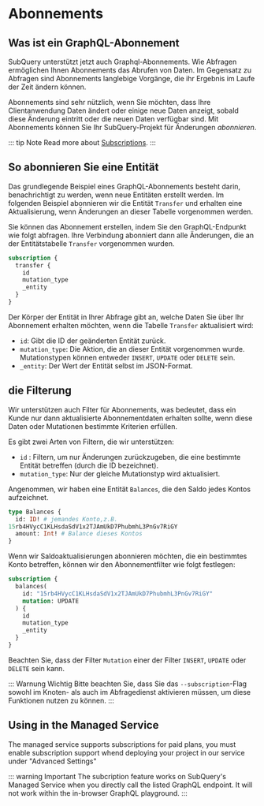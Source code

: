# Abonnements

## Was ist ein GraphQL-Abonnement

SubQuery unterstützt jetzt auch Graphql-Abonnements. Wie Abfragen ermöglichen Ihnen Abonnements das Abrufen von Daten. Im Gegensatz zu Abfragen sind Abonnements langlebige Vorgänge, die ihr Ergebnis im Laufe der Zeit ändern können.

Abonnements sind sehr nützlich, wenn Sie möchten, dass Ihre Clientanwendung Daten ändert oder einige neue Daten anzeigt, sobald diese Änderung eintritt oder die neuen Daten verfügbar sind. Mit Abonnements können Sie Ihr SubQuery-Projekt für Änderungen _abonnieren_.

::: tip Note Read more about [Subscriptions](https://www.apollographql.com/docs/react/data/subscriptions/). :::

## So abonnieren Sie eine Entität

Das grundlegende Beispiel eines GraphQL-Abonnements besteht darin, benachrichtigt zu werden, wenn neue Entitäten erstellt werden. Im folgenden Beispiel abonnieren wir die Entität `Transfer` und erhalten eine Aktualisierung, wenn Änderungen an dieser Tabelle vorgenommen werden.

Sie können das Abonnement erstellen, indem Sie den GraphQL-Endpunkt wie folgt abfragen. Ihre Verbindung abonniert dann alle Änderungen, die an der Entitätstabelle `Transfer` vorgenommen wurden.

```graphql
subscription {
  transfer {
    id
    mutation_type
    _entity
  }
}
```

Der Körper der Entität in Ihrer Abfrage gibt an, welche Daten Sie über Ihr Abonnement erhalten möchten, wenn die Tabelle `Transfer` aktualisiert wird:

- `id`: Gibt die ID der geänderten Entität zurück.
- `mutation_type`: Die Aktion, die an dieser Entität vorgenommen wurde. Mutationstypen können entweder `INSERT`, `UPDATE` oder `DELETE` sein.
- `_entity`: Der Wert der Entität selbst im JSON-Format.

## die Filterung

Wir unterstützen auch Filter für Abonnements, was bedeutet, dass ein Kunde nur dann aktualisierte Abonnementdaten erhalten sollte, wenn diese Daten oder Mutationen bestimmte Kriterien erfüllen.

Es gibt zwei Arten von Filtern, die wir unterstützen:

- `id` : Filtern, um nur Änderungen zurückzugeben, die eine bestimmte Entität betreffen (durch die ID bezeichnet).
- `mutation_type`: Nur der gleiche Mutationstyp wird aktualisiert.

Angenommen, wir haben eine Entität ` Balances `, die den Saldo jedes Kontos aufzeichnet.

```graphql
type Balances {
  id: ID! # jemandes Konto,z.B.
15rb4HVycC1KLHsdaSdV1x2TJAmUkD7PhubmhL3PnGv7RiGY
  amount: Int! # Balance dieses Kontos
}
```

Wenn wir Saldoaktualisierungen abonnieren möchten, die ein bestimmtes Konto betreffen, können wir den Abonnementfilter wie folgt festlegen:

```graphql
subscription {
  balances(
    id: "15rb4HVycC1KLHsdaSdV1x2TJAmUkD7PhubmhL3PnGv7RiGY"
    mutation: UPDATE
  ) {
    id
    mutation_type
    _entity
  }
}
```

Beachten Sie, dass der Filter `Mutation` einer der Filter `INSERT`, `UPDATE` oder `DELETE` sein kann.

::: Warnung Wichtig Bitte beachten Sie, dass Sie das `--subscription`-Flag sowohl im Knoten- als auch im Abfragedienst aktivieren müssen, um diese Funktionen nutzen zu können. :::

## Using in the Managed Service

The managed service supports subscriptions for paid plans, you must enable subscription support whend deploying your project in our service under "Advanced Settings"

::: warning Important
The subcription feature works on SubQuery's Managed Service when you directly call the listed GraphQL endpoint. It will not work within the in-browser GraphQL playground.
:::
